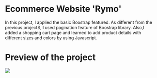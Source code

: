 # Ecommerce Website 'Rymo'
In this project, I applied the basic Boostrap featured. As different from the previous projectS, I used pagination feature of Boostrap library. Also,I added a shopping cart page and learned to add product details with different sizes and colors by using Javascript.
# Preview of the project
![](rymo1.gif)
